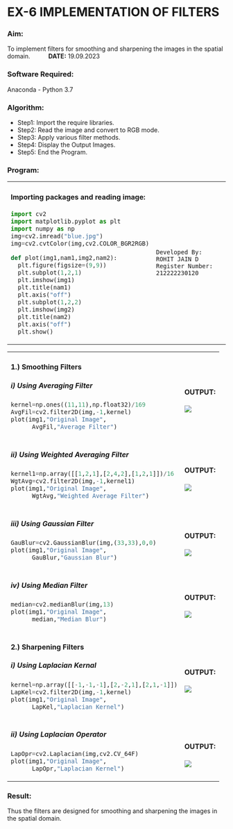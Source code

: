 # EX-6 IMPLEMENTATION OF FILTERS
### Aim:
To implement filters for smoothing and sharpening the images in the spatial domain.&emsp;&emsp;&emsp;**DATE:** 19.09.2023
### Software Required:
Anaconda - Python 3.7
### Algorithm:
- Step1: Import the require libraries.
- Step2: Read the image and convert to RGB mode.
- Step3: Apply various filter methods.
- Step4: Display the Output Images.
- Step5: End the Program.
### Program:
<table>
<tr>
<td width="60%">
  

#### Importing packages and reading image:
```Python
import cv2
import matplotlib.pyplot as plt
import numpy as np
img=cv2.imread("blue.jpg")
img=cv2.cvtColor(img,cv2.COLOR_BGR2RGB)

def plot(img1,nam1,img2,nam2):
  plt.figure(figsize=(9,9))
  plt.subplot(1,2,1)
  plt.imshow(img1)
  plt.title(nam1)
  plt.axis("off")
  plt.subplot(1,2,2)
  plt.imshow(img2)
  plt.title(nam2)
  plt.axis("off")
  plt.show()
```

</td>
<td>
  
```
Developed By: ROHIT JAIN D
Register Number: 212222230120
```
</td>
</tr>
</table>

<table>
<tr>
<td>

#### 1.) Smoothing Filters
##### i) Using Averaging Filter
```Python
kernel=np.ones((11,11),np.float32)/169
AvgFil=cv2.filter2D(img,-1,kernel)
plot(img1,"Original Image",
      AvgFil,"Average Filter")
```
</td>
<td>
  
#### OUTPUT:<br>
<img src="https://github.com/ROHITJAIND/IMPLEMENTATION-OF-FILTERS-IN-IMAGES/assets/118707073/651b0051-1e3b-416d-b184-d9155bf0413d">
</td>
</tr>
</tr>
<td>

##### ii) Using Weighted Averaging Filter
```Python
kernel1=np.array([[1,2,1],[2,4,2],[1,2,1]])/16
WgtAvg=cv2.filter2D(img,-1,kernel1)
plot(img1,"Original Image",
      WgtAvg,"Weighted Average Filter")
```

</td>
<td>
  
#### OUTPUT:<br>
<img src="https://github.com/ROHITJAIND/IMPLEMENTATION-OF-FILTERS-IN-IMAGES/assets/118707073/ec12d024-2b3d-4f61-b019-7efcc4ff0178">
</td>
</tr>
</tr>
<td>
  
##### iii) Using Gaussian Filter
```Python
GauBlur=cv2.GaussianBlur(img,(33,33),0,0)
plot(img1,"Original Image",
      GauBlur,"Gaussian Blur")
```

</td>
<td>
  
#### OUTPUT:<br>
<img src="https://github.com/ROHITJAIND/IMPLEMENTATION-OF-FILTERS-IN-IMAGES/assets/118707073/6ed5810f-4768-488c-be58-634b2d57b2fe">
</td>
</tr>
</tr>
<td>
  
##### iv) Using Median Filter
```Python
median=cv2.medianBlur(img,13)
plot(img1,"Original Image",
      median,"Median Blur")
```

</td>
<td>
  
#### OUTPUT:<br>
<img src="https://github.com/ROHITJAIND/IMPLEMENTATION-OF-FILTERS-IN-IMAGES/assets/118707073/39703063-9937-4ede-87cb-49003b65964f">
</td>
</tr>
</tr>
<td>

#### 2.) Sharpening Filters
##### i) Using Laplacian Kernal
```Python
kernel=np.array([[-1,-1,-1],[2,-2,1],[2,1,-1]])
LapKel=cv2.filter2D(img,-1,kernel)
plot(img1,"Original Image",
      LapKel,"Laplacian Kernel")
```

</td>
<td>
  
#### OUTPUT:<br>
<img src="https://github.com/ROHITJAIND/IMPLEMENTATION-OF-FILTERS-IN-IMAGES/assets/118707073/2d27a1bb-cad7-45d9-a228-20a4d56f3c97">
</td>
</tr>
</tr>
<td>

##### ii) Using Laplacian Operator
```Python
LapOpr=cv2.Laplacian(img,cv2.CV_64F)
plot(img1,"Original Image",
      LapOpr,"Laplacian Kernel")
```

</td>
<td>
  
#### OUTPUT:<br>
<img src="https://github.com/ROHITJAIND/IMPLEMENTATION-OF-FILTERS-IN-IMAGES/assets/118707073/e9a40619-bfdc-4169-932b-aa3bf923d2cb">
</td>
</tr>
</table>

### Result:
Thus the filters are designed for smoothing and sharpening the images in the spatial domain.
